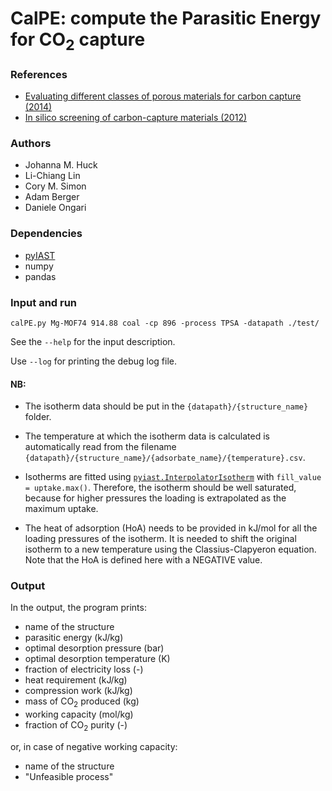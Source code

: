 # CalPE: compute the Parasitic Energy for CO<sub>2</sub> capture

### References
* [Evaluating different classes of porous materials for carbon capture (2014)](http://xlink.rsc.org/?DOI=C4EE02636E)
* [In silico screening of carbon-capture materials (2012)](http://dx.doi.org/10.1038/nmat3336)

### Authors
* Johanna M. Huck
* Li-Chiang Lin
* Cory M. Simon
* Adam Berger
* Daniele Ongari

### Dependencies

* [pyIAST](https://github.com/CorySimon/pyIAST)
* numpy
* pandas

### Input and run

```
calPE.py Mg-MOF74 914.88 coal -cp 896 -process TPSA -datapath ./test/
```

See the `--help` for the input description.

Use `--log` for printing the debug log file.

#### NB:

* The isotherm data should be put in the `{datapath}/{structure_name}` folder.

* The temperature at which the isotherm data is calculated is automatically
read from the filename `{datapath}/{structure_name}/{adsorbate_name}/{temperature}.csv`.

* Isotherms are fitted using [`pyiast.InterpolatorIsotherm`](https://pyiast.readthedocs.io/en/latest/#interpolatorisotherm)
with `fill_value = uptake.max()`. Therefore, the isotherm should be well
saturated, because for higher pressures the loading is extrapolated as the
maximum uptake.

* The heat of adsorption (HoA) needs to be provided in kJ/mol for all the
loading pressures of the isotherm. It is needed to shift the original isotherm
to a new temperature using the Classius-Clapyeron equation. Note that the HoA
is defined here with a NEGATIVE value.

### Output

In the output, the program prints:

* name of the structure
* parasitic energy (kJ/kg)
* optimal desorption pressure (bar)
* optimal desorption temperature (K)
* fraction of electricity loss (-)
* heat requirement (kJ/kg)
* compression work (kJ/kg)
* mass of CO<sub>2</sub> produced (kg)
* working capacity (mol/kg)
* fraction of CO<sub>2</sub> purity (-)

or, in case of negative working capacity:

* name of the structure
* "Unfeasible process"
